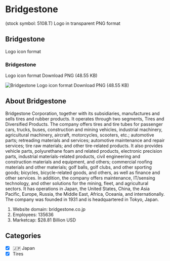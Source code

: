 # Bridgestone
 (stock symbol: 5108.T) Logo in transparent PNG format

## Bridgestone
 Logo icon format

### Bridgestone
 Logo icon format Download PNG (48.55 KB)

![Bridgestone
 Logo icon format Download PNG (48.55 KB)](/img/orig/5108.T-1ff3eae8.png)

## About Bridgestone


Bridgestone Corporation, together with its subsidiaries, manufactures and sells tires and rubber products. It operates through two segments, Tires and Diversified Products. The company offers tires and tire tubes for passenger cars, trucks, buses, construction and mining vehicles, industrial machinery, agricultural machinery, aircraft, motorcycles, scooters, etc.; automotive parts; retreading materials and services; automotive maintenance and repair services; tire raw materials; and other tire-related products. It also provides vehicle parts, polyurethane foam and related products, electronic precision parts, industrial materials-related products, civil engineering and construction materials and equipment, and others; commercial roofing materials and other materials; golf balls, golf clubs, and other sporting goods; bicycles, bicycle-related goods, and others, as well as finance and other services. In addition, the company offers maintenance, IT/sensing technology, and other solutions for the mining, fleet, and agricultural sectors. It has operations in Japan, the United States, China, the Asia Pacific, Europe, Russia, the Middle East, Africa, Oceania, and internationally. The company was founded in 1931 and is headquartered in Tokyo, Japan.

1. Website domain: bridgestone.co.jp
2. Employees: 135636
3. Marketcap: $28.81 Billion USD


## Categories
- [x] 🇯🇵 Japan
- [x] Tires
